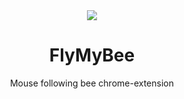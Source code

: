 <div align='center' style="text-align:center;">
  <img style="max-width:50%;" src="https://ik.imagekit.io/lq3uy4twp3/bee_icon_eqn0Ln5wj.svg?ik-sdk-version=javascript-1.4.3&updatedAt=1666546888969"/>
  <h1>FlyMyBee</h1>
  Mouse following bee chrome-extension
</div>
